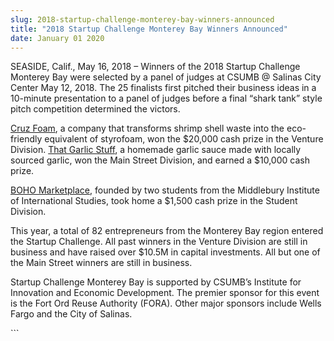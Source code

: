 ```yaml
---
slug: 2018-startup-challenge-monterey-bay-winners-announced
title: "2018 Startup Challenge Monterey Bay Winners Announced"
date: January 01 2020
---
```


 
<p>
  SEASIDE, Calif., May 16, 2018 – Winners of the 2018 Startup Challenge Monterey
  Bay were selected by a panel of judges at CSUMB @ Salinas City Center May 12,
  2018. The 25 finalists first pitched their business ideas in a 10-minute
  presentation to a panel of judges before a final “shark tank” style pitch
  competition determined the victors.
</p>
<p>
  <a href="https://www.cruzfoam.com/">Cruz Foam</a>, a company that transforms
  shrimp shell waste into the eco-friendly equivalent of styrofoam, won the
  $20,000 cash prize in the Venture Division.
  <a href="https://thatgarlicstuff.com/">That Garlic Stuff</a>, a homemade
  garlic sauce made with locally sourced garlic, won the Main Street Division,
  and earned a $10,000 cash prize.
</p>
<p>
  <a href="https://www.boho-marketplace.com/">BOHO Marketplace</a>, founded by
  two students from the Middlebury Institute of International Studies, took home
  a $1,500 cash prize in the Student Division.
</p>
<p>
  This year, a total of 82 entrepreneurs from the Monterey Bay region entered
  the Startup Challenge. All past winners in the Venture Division are still in
  business and have raised over $10.5M in capital investments. All but one of
  the Main Street winners are still in business.
</p>
<p>
  Startup Challenge Monterey Bay is supported by CSUMB’s Institute for
  Innovation and Economic Development. The premier sponsor for this event is the
  Fort Ord Reuse Authority (FORA). Other major sponsors include Wells Fargo and
  the City of Salinas.
</p>
```
